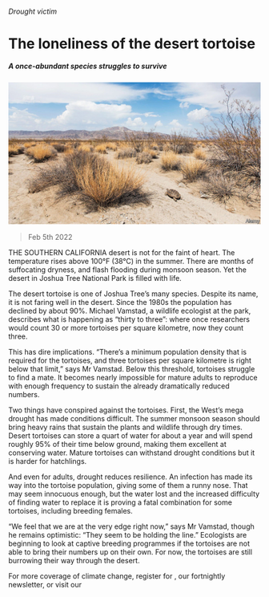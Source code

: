 ###### Drought victim

# The loneliness of the desert tortoise 

##### A once-abundant species struggles to survive 

![image](images/20220205_USP003_0.jpg) 

> Feb 5th 2022 

THE SOUTHERN CALIFORNIA desert is not for the faint of heart. The temperature rises above 100°F (38°C) in the summer. There are months of suffocating dryness, and flash flooding during monsoon season. Yet the desert in Joshua Tree National Park is filled with life.

The desert tortoise is one of Joshua Tree’s many species. Despite its name, it is not faring well in the desert. Since the 1980s the population has declined by about 90%. Michael Vamstad, a wildlife ecologist at the park, describes what is happening as “thirty to three”: where once researchers would count 30 or more tortoises per square kilometre, now they count three.


This has dire implications. “There’s a minimum population density that is required for the tortoises, and three tortoises per square kilometre is right below that limit,” says Mr Vamstad. Below this threshold, tortoises struggle to find a mate. It becomes nearly impossible for mature adults to reproduce with enough frequency to sustain the already dramatically reduced numbers.

Two things have conspired against the tortoises. First, the West’s mega drought has made conditions difficult. The summer monsoon season should bring heavy rains that sustain the plants and wildlife through dry times. Desert tortoises can store a quart of water for about a year and will spend roughly 95% of their time below ground, making them excellent at conserving water. Mature tortoises can withstand drought conditions but it is harder for hatchlings.

And even for adults, drought reduces resilience. An infection has made its way into the tortoise population, giving some of them a runny nose. That may seem innocuous enough, but the water lost and the increased difficulty of finding water to replace it is proving a fatal combination for some tortoises, including breeding females.

“We feel that we are at the very edge right now,” says Mr Vamstad, though he remains optimistic: “They seem to be holding the line.” Ecologists are beginning to look at captive breeding programmes if the tortoises are not able to bring their numbers up on their own. For now, the tortoises are still burrowing their way through the desert.

For more coverage of climate change, register for , our fortnightly newsletter, or visit our 

